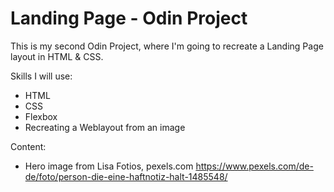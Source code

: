 # Landing Page - Odin Project

This is my second Odin Project, where I'm going to recreate a Landing Page layout in HTML & CSS.

Skills I will use:
- HTML
- CSS
- Flexbox
- Recreating a Weblayout from an image

Content:
- Hero image from Lisa Fotios, pexels.com
https://www.pexels.com/de-de/foto/person-die-eine-haftnotiz-halt-1485548/